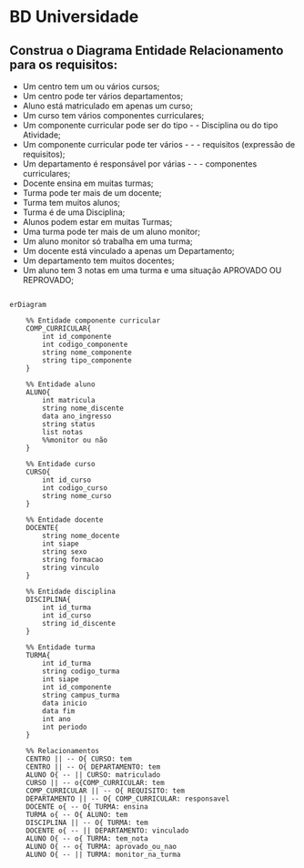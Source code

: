 # BD Universidade
## Construa o Diagrama Entidade Relacionamento para os requisitos:

- Um centro tem um ou vários cursos;
- Um centro pode ter vários departamentos;
- Aluno está matriculado em apenas um curso;
- Um curso tem vários componentes curriculares;
- Um componente curricular pode ser do tipo - - Disciplina ou do tipo Atividade;
- Um componente curricular pode ter vários - - - requisitos (expressão de requisitos);
- Um departamento é responsável por várias - - - componentes curriculares;
- Docente ensina em muitas turmas;
- Turma pode ter mais de um docente;
- Turma tem muitos alunos;
- Turma é de uma Disciplina;
- Alunos podem estar em muitas Turmas;
- Uma turma pode ter mais de um aluno monitor;
- Um aluno monitor só trabalha em uma turma;
- Um docente está vinculado a apenas um Departamento;
- Um departamento tem muitos docentes;
- Um aluno tem 3 notas em uma turma e uma situação APROVADO OU REPROVADO;


```mermaid

erDiagram

    %% Entidade componente curricular
    COMP_CURRICULAR{
        int id_componente
        int codigo_componente
        string nome_componente
        string tipo_componente
    }

    %% Entidade aluno
    ALUNO{
        int matricula
        string nome_discente
        data ano_ingresso
        string status
        list notas
        %%monitor ou não
    }

    %% Entidade curso
    CURSO{
        int id_curso
        int codigo_curso
        string nome_curso
    }

    %% Entidade docente
    DOCENTE{
        string nome_docente
        int siape
        string sexo
        string formacao
        string vinculo
    }

    %% Entidade disciplina
    DISCIPLINA{
        int id_turma
        int id_curso
        string id_discente
    }

    %% Entidade turma
    TURMA{
        int id_turma
        string codigo_turma
        int siape
        int id_componente
        string campus_turma
        data inicio
        data fim
        int ano
        int periodo
    }
   
    %% Relacionamentos
    CENTRO || -- O{ CURSO: tem
    CENTRO || -- O{ DEPARTAMENTO: tem
    ALUNO O{ -- || CURSO: matriculado
    CURSO || -- o{COMP_CURRICULAR: tem
    COMP_CURRICULAR || -- O{ REQUISITO: tem
    DEPARTAMENTO || -- O{ COMP_CURRICULAR: responsavel
    DOCENTE o{ -- O{ TURMA: ensina
    TURMA o{ -- O{ ALUNO: tem
    DISCIPLINA || -- O{ TURMA: tem
    DOCENTE o{ -- || DEPARTAMENTO: vinculado
    ALUNO O{ -- o{ TURMA: tem_nota
    ALUNO O{ -- o{ TURMA: aprovado_ou_nao
    ALUNO O{ -- || TURMA: monitor_na_turma

```